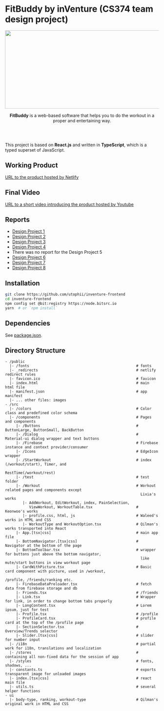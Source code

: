# FitBuddy by inVenture (CS374 team design project)


<p align="center">
  <img width="512" height="256" src="https://i.imgur.com/LVRcCIj.png">
</p>
<p align="center"><b>FitBuddy</b> is a web-based software that helps you to do the workout in a proper and entertaining way.</p>
<br>
<br>

This project is based on **React.js** and written in **TypeScript**, which is a typed superset of JavaScript.

## Working Product
[URL to the product hosted by Netlify](https://inventure-kaist.netlify.com)


## Final Video
[URL to a short video introducing the product hosted by Youtube](https://www.youtube.com/watch?v=1q5I0CXh9KY)


## Reports

* [Design Project 1](https://hackmd.io/wliGf1vxQUKs9a2AyHPRuw)
* [Design Project 2](https://hackmd.io/9iN1IJifT1C-obLjEBqbvQ)
* [Design Project 3](https://hackmd.io/X4x2BRiPSI2jciVsdcQF2Q)
* [Design Project 4](https://hackmd.io/pzr_99hiROOJDebGDbMh4A)
* There was no report for the Design Project 5
* [Design Project 6](https://hackmd.io/0Ts9aN3mSYGs0CLxARp1Gg)
* [Design Project 7](https://hackmd.io/-Vw09J9CSwCGU4xnp9SX-A)
* [Design Project 8](https://hackmd.io/YqnkKH_BS8eQ4tZHMexKFQ)

## Installation

```bash
git clone https://github.com/utophii/inventure-frontend
cd inventure-frontend
npm config set @bit:registry https://node.bitsrc.io
yarn  # or `npm install`
```

## Dependencies
See [package.json](package.json).

## Directory Structure

```
- /public
  |- /fonts                                                 # fonts
  |- _redirects                                             # netlify redirect rules
  |- favicon.ico                                            # favicon
  |- index.html                                             # main html file
  |- manifest.json                                          # app manifest
  |- ... other files: images
- /src
  |- /colors                                                # Color class and predefined color schema
  |- /components                                            # Pages and components
     |- /Buttons                                            # ButtonLarge, ButtonSmall, BackButton
     |- /Dialog                                             # Material-ui dialog wrapper and text buttons
     |- /Firebase                                           # Firebase instance and context provider/consumer
     |- /Icons                                              # EdgeIcon wrapper
     |- /StartWorkout                                       # index (/workout/start), Timer, and
                                                              RestTime(/workout/rest)
     |- /test                                               # test folder
     |- /Workout                                            # Workout related pages and components except
                                                              Lixia's works
        |- AddWorkout, EditWorkout, index, PainSelection,
           ViewWorkout, WorkoutTable.tsx                    # Keonwoo's works
        |- profile.css, html, js                            # Waleed's works in HTML and CSS
        |- WorkoutType and WorkoutOption.tsx                # Qilman's works transported into React
     |- App.[tsx|css]                                       # main app file
     |- BottomNavigator.[tsx|css]                           # Navigator at the bottom of the page
     |- BottomToolbar.tsx                                   # wrapper for buttons just above the bottom navigator,
                                                              like mute/start buttons in view workout page
     |- CardWithPicture.tsx                                 # Basic card component with picture, used in /workout,
                                                              /profile, /friends/ranking etc.
     |- FirebaseDataPreloader.tsx                           # fetch data from firebase storage and db
     |- Friends.tsx                                         # /friends
     |- Link.tsx                                            # Wrapper for link, in order to change bottom tabs properly
     |- LongContent.tsx                                     # Lorem ipsum, just for test
     |- Profile.tsx                                         # /profile
     |- ProfileCard.tsx                                     # profile card at the top of the /profile page
     |- SectionSelector.tsx                                 # Overview/Trends selector
     |- Slider.[tsx|css]                                    # slider for number input
  |- /i18n                                                  # partial work for i18n, translations and localization
  |- /stores                                                # containing all non-fixed data for the session of app
  |- /styles                                                # fonts, shadows, ...
  |- constants.ts                                           # exports transparent image for unloaded images
  |- index.[tsx|css]                                        # react main file
  |- utils.ts                                               # several helper functions
- ui
  |- body-type, ranking, workout-type                       # Qilman's original work in HTML and CSS
```
